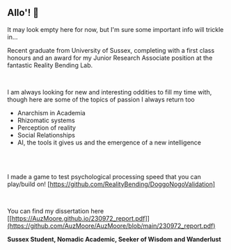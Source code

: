 ## Allo'! 👋

It may look empty here for now, but I'm sure some important info will trickle in...


Recent graduate from University of Sussex, completing with a first class honours and an award for my Junior Research Associate position at the fantastic Reality Bending Lab.

<br>
  
I am always looking for new and interesting oddities to fill my time with, though here are some of the topics of passion I always return too
- Anarchism in Academia
- Rhizomatic systems
- Perception of reality
- Social Relationships
- AI, the tools it gives us and the emergence of a new intelligence
<br>
<br>

I made a game to test psychological processing speed that you can play/build on!
[https://github.com/RealityBending/DoggoNogoValidation]

<br>
<be>
  
You can find my dissertation here
[[https://AuzMoore.github.io/230972_report.pdf]](https://github.com/AuzMoore/AuzMoore/blob/main/230972_report.pdf)


**Sussex Student, Nomadic Academic, Seeker of Wisdom and Wanderlust**
<!--
**AuzMoore/AuzMoore** is a ✨ _special_ ✨ repository because its `README.md` (this file) appears on your GitHub profile.

Here are some ideas to get you started:

- 🔭 I’m currently working on ...
- 🌱 I’m currently learning ...
- 👯 I’m looking to collaborate on ...
- 🤔 I’m looking for help with ...
- 💬 Ask me about ...
- 📫 How to reach me: ...
- 😄 Pronouns: ...
- ⚡ Fun fact: ...
-->
